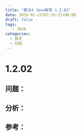 ```yaml
---
title: "算法4 Java解答 1.2.02"
date: 2019-02-22T07:35:21+08:00
draft: false
tags:
   - JAVA
categories:
  - 技术
  - 归档
---
```



# 1.2.02

## 问题：


## 分析：


## 参考：


